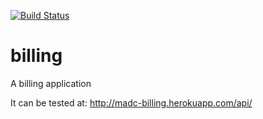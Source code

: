 [![Build Status](https://travis-ci.org/madctol/billing.svg?branch=master)](https://travis-ci.org/madctol/billing)

# billing
A billing application

It can be tested at: http://madc-billing.herokuapp.com/api/
